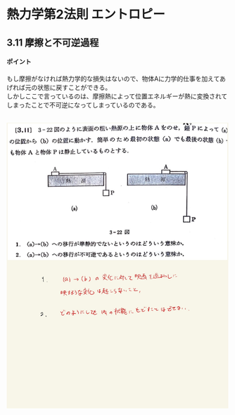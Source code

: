 <script type="text/javascript" async src="https://cdnjs.cloudflare.com/ajax/libs/mathjax/2.7.7/MathJax.js?config=TeX-MML-AM_CHTML">


</script>

<script type="text/x-mathjax-config">
 MathJax.Hub.Config({
 tex2jax: {
 inlineMath: [['$', '$'] ],
 displayMath: [ ['$$','$$'], ["\\[","\\]"] ]
 }
 });
</script>

# 熱力学第2法則 エントロピー
## 3.11 摩擦と不可逆過程

#### ポイント

もし摩擦がなければ熱力学的な損失はないので、物体Aに力学的仕事を加えてあげれば元の状態に戻すことができる。
<br>
しかしここで言っているのは、摩擦熱によって位置エネルギーが熱に変換されてしまったことで不可逆になってしまっているのである。
<br>
<br>

<img width="600" alt="Harashima-62" src="./images/Harashima-62.jpg">